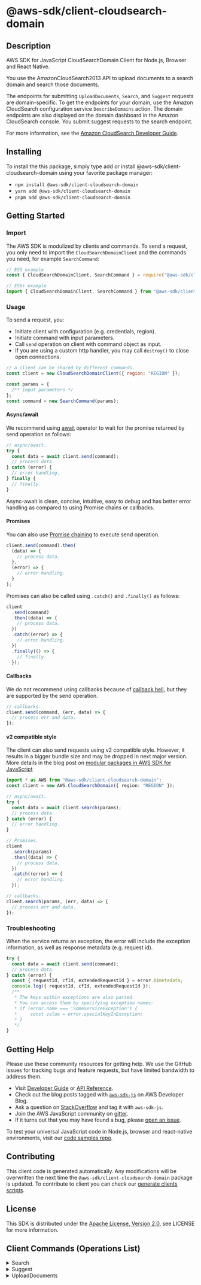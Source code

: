 <!-- generated file, do not edit directly -->

# @aws-sdk/client-cloudsearch-domain

## Description

AWS SDK for JavaScript CloudSearchDomain Client for Node.js, Browser and React Native.

<p>You use the AmazonCloudSearch2013 API to upload documents to a search domain and search those documents. </p>

<p>The endpoints for submitting <code>UploadDocuments</code>, <code>Search</code>, and <code>Suggest</code> requests are domain-specific. To get the endpoints for your domain, use the Amazon CloudSearch configuration service <code>DescribeDomains</code> action. The domain endpoints are also displayed on the domain dashboard in the Amazon CloudSearch console. You submit suggest requests to the search endpoint. </p>
<p>For more information, see the <a href="http://docs.aws.amazon.com/cloudsearch/latest/developerguide">Amazon CloudSearch Developer Guide</a>.</p>

## Installing

To install the this package, simply type add or install @aws-sdk/client-cloudsearch-domain
using your favorite package manager:

- `npm install @aws-sdk/client-cloudsearch-domain`
- `yarn add @aws-sdk/client-cloudsearch-domain`
- `pnpm add @aws-sdk/client-cloudsearch-domain`

## Getting Started

### Import

The AWS SDK is modulized by clients and commands.
To send a request, you only need to import the `CloudSearchDomainClient` and
the commands you need, for example `SearchCommand`:

```js
// ES5 example
const { CloudSearchDomainClient, SearchCommand } = require("@aws-sdk/client-cloudsearch-domain");
```

```ts
// ES6+ example
import { CloudSearchDomainClient, SearchCommand } from "@aws-sdk/client-cloudsearch-domain";
```

### Usage

To send a request, you:

- Initiate client with configuration (e.g. credentials, region).
- Initiate command with input parameters.
- Call `send` operation on client with command object as input.
- If you are using a custom http handler, you may call `destroy()` to close open connections.

```js
// a client can be shared by different commands.
const client = new CloudSearchDomainClient({ region: "REGION" });

const params = {
  /** input parameters */
};
const command = new SearchCommand(params);
```

#### Async/await

We recommend using [await](https://developer.mozilla.org/en-US/docs/Web/JavaScript/Reference/Operators/await)
operator to wait for the promise returned by send operation as follows:

```js
// async/await.
try {
  const data = await client.send(command);
  // process data.
} catch (error) {
  // error handling.
} finally {
  // finally.
}
```

Async-await is clean, concise, intuitive, easy to debug and has better error handling
as compared to using Promise chains or callbacks.

#### Promises

You can also use [Promise chaining](https://developer.mozilla.org/en-US/docs/Web/JavaScript/Guide/Using_promises#chaining)
to execute send operation.

```js
client.send(command).then(
  (data) => {
    // process data.
  },
  (error) => {
    // error handling.
  }
);
```

Promises can also be called using `.catch()` and `.finally()` as follows:

```js
client
  .send(command)
  .then((data) => {
    // process data.
  })
  .catch((error) => {
    // error handling.
  })
  .finally(() => {
    // finally.
  });
```

#### Callbacks

We do not recommend using callbacks because of [callback hell](http://callbackhell.com/),
but they are supported by the send operation.

```js
// callbacks.
client.send(command, (err, data) => {
  // process err and data.
});
```

#### v2 compatible style

The client can also send requests using v2 compatible style.
However, it results in a bigger bundle size and may be dropped in next major version. More details in the blog post
on [modular packages in AWS SDK for JavaScript](https://aws.amazon.com/blogs/developer/modular-packages-in-aws-sdk-for-javascript/)

```ts
import * as AWS from "@aws-sdk/client-cloudsearch-domain";
const client = new AWS.CloudSearchDomain({ region: "REGION" });

// async/await.
try {
  const data = await client.search(params);
  // process data.
} catch (error) {
  // error handling.
}

// Promises.
client
  .search(params)
  .then((data) => {
    // process data.
  })
  .catch((error) => {
    // error handling.
  });

// callbacks.
client.search(params, (err, data) => {
  // process err and data.
});
```

### Troubleshooting

When the service returns an exception, the error will include the exception information,
as well as response metadata (e.g. request id).

```js
try {
  const data = await client.send(command);
  // process data.
} catch (error) {
  const { requestId, cfId, extendedRequestId } = error.$$metadata;
  console.log({ requestId, cfId, extendedRequestId });
  /**
   * The keys within exceptions are also parsed.
   * You can access them by specifying exception names:
   * if (error.name === 'SomeServiceException') {
   *     const value = error.specialKeyInException;
   * }
   */
}
```

## Getting Help

Please use these community resources for getting help.
We use the GitHub issues for tracking bugs and feature requests, but have limited bandwidth to address them.

- Visit [Developer Guide](https://docs.aws.amazon.com/sdk-for-javascript/v3/developer-guide/welcome.html)
  or [API Reference](https://docs.aws.amazon.com/AWSJavaScriptSDK/v3/latest/index.html).
- Check out the blog posts tagged with [`aws-sdk-js`](https://aws.amazon.com/blogs/developer/tag/aws-sdk-js/)
  on AWS Developer Blog.
- Ask a question on [StackOverflow](https://stackoverflow.com/questions/tagged/aws-sdk-js) and tag it with `aws-sdk-js`.
- Join the AWS JavaScript community on [gitter](https://gitter.im/aws/aws-sdk-js-v3).
- If it turns out that you may have found a bug, please [open an issue](https://github.com/aws/aws-sdk-js-v3/issues/new/choose).

To test your universal JavaScript code in Node.js, browser and react-native environments,
visit our [code samples repo](https://github.com/aws-samples/aws-sdk-js-tests).

## Contributing

This client code is generated automatically. Any modifications will be overwritten the next time the `@aws-sdk/client-cloudsearch-domain` package is updated.
To contribute to client you can check our [generate clients scripts](https://github.com/aws/aws-sdk-js-v3/tree/main/scripts/generate-clients).

## License

This SDK is distributed under the
[Apache License, Version 2.0](http://www.apache.org/licenses/LICENSE-2.0),
see LICENSE for more information.

## Client Commands (Operations List)

<details>
<summary>
Search
</summary>

[Command API Reference](https://docs.aws.amazon.com/AWSJavaScriptSDK/v3/latest/clients/client-cloudsearch-domain/classes/searchcommand.html) / [Input](https://docs.aws.amazon.com/AWSJavaScriptSDK/v3/latest/clients/client-cloudsearch-domain/interfaces/searchcommandinput.html) / [Output](https://docs.aws.amazon.com/AWSJavaScriptSDK/v3/latest/clients/client-cloudsearch-domain/interfaces/searchcommandoutput.html)

</details>
<details>
<summary>
Suggest
</summary>

[Command API Reference](https://docs.aws.amazon.com/AWSJavaScriptSDK/v3/latest/clients/client-cloudsearch-domain/classes/suggestcommand.html) / [Input](https://docs.aws.amazon.com/AWSJavaScriptSDK/v3/latest/clients/client-cloudsearch-domain/interfaces/suggestcommandinput.html) / [Output](https://docs.aws.amazon.com/AWSJavaScriptSDK/v3/latest/clients/client-cloudsearch-domain/interfaces/suggestcommandoutput.html)

</details>
<details>
<summary>
UploadDocuments
</summary>

[Command API Reference](https://docs.aws.amazon.com/AWSJavaScriptSDK/v3/latest/clients/client-cloudsearch-domain/classes/uploaddocumentscommand.html) / [Input](https://docs.aws.amazon.com/AWSJavaScriptSDK/v3/latest/clients/client-cloudsearch-domain/interfaces/uploaddocumentscommandinput.html) / [Output](https://docs.aws.amazon.com/AWSJavaScriptSDK/v3/latest/clients/client-cloudsearch-domain/interfaces/uploaddocumentscommandoutput.html)

</details>
